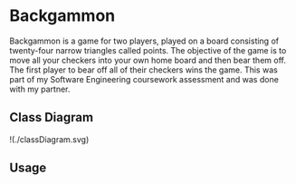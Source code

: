 # Backgammon 

Backgammon is a game for two players, played on a board consisting of twenty-four narrow triangles called points. The objective of the game is to move all your checkers into your own home board and then bear them off. The first player to bear off all of their checkers wins the game. This was part of my Software Engineering coursework assessment and was done with my partner.

## Class Diagram
!(./classDiagram.svg)


## Usage


